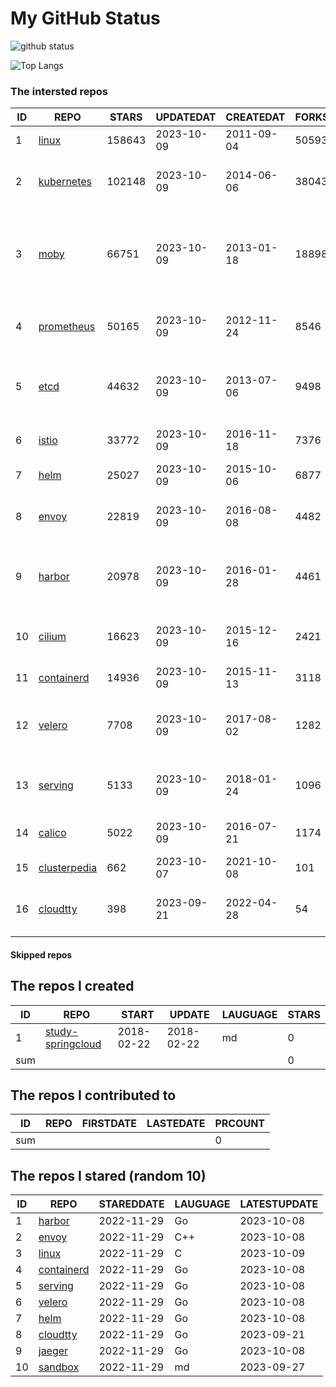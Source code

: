 # My GitHub Status

<img src="https://github-readme-stats-1.yihong0618.vercel.app/api?username=daoqingniu&show_icons=true&&&hide_title=true&count_private=true" alt="github status" />

![Top Langs](https://github-readme-stats-1.yihong0618.vercel.app/api/top-langs/?username=daoqingniu&layout=compact)

<!--START_SECTION:github_repos-->
### The intersted repos
| ID |                              REPO                               | STARS  | UPDATEDAT  | CREATEDAT  | FORKSCOUNT |                                              DESCRIPTIONS                                              |
|----|-----------------------------------------------------------------|--------|------------|------------|------------|--------------------------------------------------------------------------------------------------------|
|  1 | [linux](https://github.com/torvalds/linux)                      | 158643 | 2023-10-09 | 2011-09-04 |      50593 | Linux kernel source tree                                                                               |
|  2 | [kubernetes](https://github.com/kubernetes/kubernetes)          | 102148 | 2023-10-09 | 2014-06-06 |      38043 | Production-Grade Container Scheduling and Management                                                   |
|  3 | [moby](https://github.com/moby/moby)                            |  66751 | 2023-10-09 | 2013-01-18 |      18898 | Moby Project - a collaborative project for the container ecosystem to assemble container-based systems |
|  4 | [prometheus](https://github.com/prometheus/prometheus)          |  50165 | 2023-10-09 | 2012-11-24 |       8546 | The Prometheus monitoring system and time series database.                                             |
|  5 | [etcd](https://github.com/etcd-io/etcd)                         |  44632 | 2023-10-09 | 2013-07-06 |       9498 | Distributed reliable key-value store for the most critical data of a distributed system                |
|  6 | [istio](https://github.com/istio/istio)                         |  33772 | 2023-10-09 | 2016-11-18 |       7376 | Connect, secure, control, and observe services.                                                        |
|  7 | [helm](https://github.com/helm/helm)                            |  25027 | 2023-10-09 | 2015-10-06 |       6877 | The Kubernetes Package Manager                                                                         |
|  8 | [envoy](https://github.com/envoyproxy/envoy)                    |  22819 | 2023-10-09 | 2016-08-08 |       4482 | Cloud-native high-performance edge/middle/service proxy                                                |
|  9 | [harbor](https://github.com/goharbor/harbor)                    |  20978 | 2023-10-09 | 2016-01-28 |       4461 | An open source trusted cloud native registry project that stores, signs, and scans content.            |
| 10 | [cilium](https://github.com/cilium/cilium)                      |  16623 | 2023-10-09 | 2015-12-16 |       2421 | eBPF-based Networking, Security, and Observability                                                     |
| 11 | [containerd](https://github.com/containerd/containerd)          |  14936 | 2023-10-09 | 2015-11-13 |       3118 | An open and reliable container runtime                                                                 |
| 12 | [velero](https://github.com/vmware-tanzu/velero)                |   7708 | 2023-10-09 | 2017-08-02 |       1282 | Backup and migrate Kubernetes applications and their persistent volumes                                |
| 13 | [serving](https://github.com/knative/serving)                   |   5133 | 2023-10-09 | 2018-01-24 |       1096 | Kubernetes-based, scale-to-zero, request-driven compute                                                |
| 14 | [calico](https://github.com/projectcalico/calico)               |   5022 | 2023-10-09 | 2016-07-21 |       1174 | Cloud native networking and network security                                                           |
| 15 | [clusterpedia](https://github.com/clusterpedia-io/clusterpedia) |    662 | 2023-10-07 | 2021-10-08 |        101 | The Encyclopedia of Kubernetes clusters                                                                |
| 16 | [cloudtty](https://github.com/cloudtty/cloudtty)                |    398 | 2023-09-21 | 2022-04-28 |         54 | A Friendly Kubernetes CloudShell (Web Terminal) !                                                      |



#### Skipped repos
<!--END_SECTION:github_repos-->

<!--START_SECTION:my_github-->
## The repos I created
| ID  |                                 REPO                                 |   START    |   UPDATE   | LAUGUAGE | STARS |
|-----|----------------------------------------------------------------------|------------|------------|----------|-------|
|   1 | [study-springcloud](https://github.com/daoqingniu/study-springcloud) | 2018-02-22 | 2018-02-22 | md       |     0 |
| sum |                                                                      |            |            |          |     0 |

## The repos I contributed to
| ID  | REPO | FIRSTDATE | LASTEDATE | PRCOUNT |
|-----|------|-----------|-----------|---------|
| sum |      |           |           |       0 |

## The repos I stared (random 10)
| ID |                          REPO                          | STAREDDATE | LAUGUAGE | LATESTUPDATE |
|----|--------------------------------------------------------|------------|----------|--------------|
|  1 | [harbor](https://github.com/goharbor/harbor)           | 2022-11-29 | Go       | 2023-10-08   |
|  2 | [envoy](https://github.com/envoyproxy/envoy)           | 2022-11-29 | C++      | 2023-10-08   |
|  3 | [linux](https://github.com/torvalds/linux)             | 2022-11-29 | C        | 2023-10-09   |
|  4 | [containerd](https://github.com/containerd/containerd) | 2022-11-29 | Go       | 2023-10-08   |
|  5 | [serving](https://github.com/knative/serving)          | 2022-11-29 | Go       | 2023-10-08   |
|  6 | [velero](https://github.com/vmware-tanzu/velero)       | 2022-11-29 | Go       | 2023-10-08   |
|  7 | [helm](https://github.com/helm/helm)                   | 2022-11-29 | Go       | 2023-10-08   |
|  8 | [cloudtty](https://github.com/cloudtty/cloudtty)       | 2022-11-29 | Go       | 2023-09-21   |
|  9 | [jaeger](https://github.com/jaegertracing/jaeger)      | 2022-11-29 | Go       | 2023-10-08   |
| 10 | [sandbox](https://github.com/cncf/sandbox)             | 2022-11-29 | md       | 2023-09-27   |

<!--END_SECTION:my_github-->
